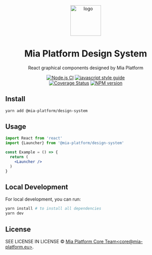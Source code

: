  <!-- Title -->
 
<div align="center">

<img alt="logo" src="https://github.com/mia-platform/design-system/assets/9254840/cd4ae258-3b90-451d-be5f-d7665a4c2be9" height="96">

# Mia Platform Design System

React graphical components designed by Mia Platform

[![Node.js CI][action-status-svg]][github-action]
[![javascript style guide][standard-mia-svg]][standard-mia]  
[![Coverage Status][coverall-svg]][coverall-io]
[![NPM version][npmjs-svg]][npmjs-com]
  
</div>


 <!-- Guidelines -->

## Install

```bash
yarn add @mia-platform/design-system
```

## Usage

```jsx
import React from 'react'
import {Launcher} from '@mia-platform/design-system'

const Example = () => {
  return (
    <Launcher />
  )
}
```

## Local Development

For local development, you can run:

```bash
yarn install # to install all dependencies
yarn dev
```

## License

SEE LICENSE IN LICENSE © [Mia Platform Core Team&lt;core@mia-platform.eu&gt;](https://github.com/mia-platform).



[action-status-svg]: https://github.com/mia-platform/lc39/actions/workflows/node.js.yml/badge.svg
[github-action]: https://github.com/mia-platform/lc39/actions/workflows/node.js.yml
[standard-mia-svg]: https://img.shields.io/badge/code_style-standard--mia-orange.svg
[standard-mia]: https://github.com/mia-platform/eslint-config-mia
[coverall-svg]: https://coveralls.io/repos/github/mia-platform/lc39/badge.svg
[coverall-io]: https://coveralls.io/github/mia-platform/lc39
[npmjs-svg]: https://img.shields.io/npm/v/@mia-platform/lc39.svg?logo=npm
[npmjs-com]: https://www.npmjs.com/package/@mia-platform/lc39

[mia-platform]: https://www.mia-platform.eu/
